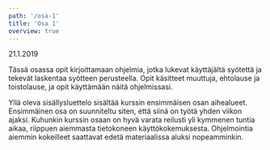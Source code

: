 ```yaml
---
path: '/osa-1'
title: 'Osa 1'
overview: true
---
```


<deadline>21.1.2019</deadline>

Tässä osassa opit kirjoittamaan ohjelmia, jotka lukevat käyttäjältä syötettä ja tekevät laskentaa syötteen perusteella. Opit käsitteet muuttuja, ehtolause ja toistolause, ja opit käyttämään näitä ohjelmissasi.

<please-login></please-login>

<pages-in-this-section></pages-in-this-section>

Yllä oleva sisällysluettelo sisältää kurssin ensimmäisen osan aihealueet. Ensimmäinen osa on suunniteltu siten, että siinä on työtä yhden viikon ajaksi. Kuhunkin kurssin osaan on hyvä varata reilusti yli kymmenen tuntia aikaa, riippuen aiemmasta tietokoneen käyttökokemuksesta. Ohjelmointia aiemmin kokeilleet saattavat edetä materiaalissa aluksi nopeamminkin.

<exercises-in-this-section></exercises-in-this-section>
